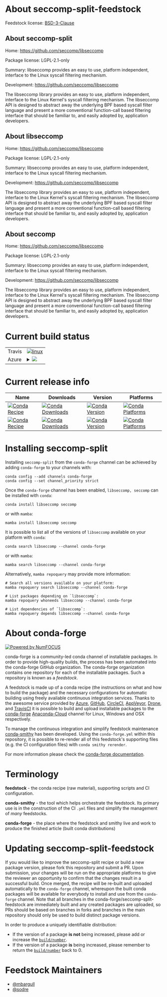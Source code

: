 About seccomp-split-feedstock
=============================

Feedstock license: [BSD-3-Clause](https://github.com/conda-forge/seccomp-split-feedstock/blob/main/LICENSE.txt)


About seccomp-split
-------------------

Home: https://github.com/seccomp/libseccomp

Package license: LGPL-2.1-only

Summary: libseccomp provides an easy to use, platform independent, interface to the Linux syscall filtering mechanism.

Development: https://github.com/seccomp/libseccomp

The libseccomp library provides an easy to use, platform independent, 
interface to the Linux Kernel's syscall filtering mechanism. The 
libseccomp API is designed to abstract away the underlying BPF based 
syscall filter language and present a more conventional function-call
based filtering interface that should be familiar to, and easily 
adopted by, application developers.


About libseccomp
----------------

Home: https://github.com/seccomp/libseccomp

Package license: LGPL-2.1-only

Summary: libseccomp provides an easy to use, platform independent, interface to the Linux syscall filtering mechanism.

Development: https://github.com/seccomp/libseccomp

The libseccomp library provides an easy to use, platform independent,
interface to the Linux Kernel's syscall filtering mechanism. The
libseccomp API is designed to abstract away the underlying BPF based
syscall filter language and present a more conventional function-call
based filtering interface that should be familiar to, and easily
adopted by, application developers.


About seccomp
-------------

Home: https://github.com/seccomp/libseccomp

Package license: LGPL-2.1-only

Summary: libseccomp provides an easy to use, platform independent, interface to the Linux syscall filtering mechanism.

Development: https://github.com/seccomp/libseccomp

The libseccomp library provides an easy to use, platform independent,
interface to the Linux Kernel's syscall filtering mechanism. The
libseccomp API is designed to abstract away the underlying BPF based
syscall filter language and present a more conventional function-call
based filtering interface that should be familiar to, and easily
adopted by, application developers.


Current build status
====================


<table><tr>
    <td>Travis</td>
    <td>
      <a href="https://app.travis-ci.com/conda-forge/seccomp-split-feedstock">
        <img alt="linux" src="https://img.shields.io/travis/com/conda-forge/seccomp-split-feedstock/main.svg?label=Linux">
      </a>
    </td>
  </tr>
    
  <tr>
    <td>Azure</td>
    <td>
      <details>
        <summary>
          <a href="https://dev.azure.com/conda-forge/feedstock-builds/_build/latest?definitionId=4765&branchName=main">
            <img src="https://dev.azure.com/conda-forge/feedstock-builds/_apis/build/status/seccomp-split-feedstock?branchName=main">
          </a>
        </summary>
        <table>
          <thead><tr><th>Variant</th><th>Status</th></tr></thead>
          <tbody><tr>
              <td>linux_64</td>
              <td>
                <a href="https://dev.azure.com/conda-forge/feedstock-builds/_build/latest?definitionId=4765&branchName=main">
                  <img src="https://dev.azure.com/conda-forge/feedstock-builds/_apis/build/status/seccomp-split-feedstock?branchName=main&jobName=linux&configuration=linux%20linux_64_" alt="variant">
                </a>
              </td>
            </tr><tr>
              <td>linux_aarch64</td>
              <td>
                <a href="https://dev.azure.com/conda-forge/feedstock-builds/_build/latest?definitionId=4765&branchName=main">
                  <img src="https://dev.azure.com/conda-forge/feedstock-builds/_apis/build/status/seccomp-split-feedstock?branchName=main&jobName=linux&configuration=linux%20linux_aarch64_" alt="variant">
                </a>
              </td>
            </tr><tr>
              <td>linux_ppc64le</td>
              <td>
                <a href="https://dev.azure.com/conda-forge/feedstock-builds/_build/latest?definitionId=4765&branchName=main">
                  <img src="https://dev.azure.com/conda-forge/feedstock-builds/_apis/build/status/seccomp-split-feedstock?branchName=main&jobName=linux&configuration=linux%20linux_ppc64le_" alt="variant">
                </a>
              </td>
            </tr>
          </tbody>
        </table>
      </details>
    </td>
  </tr>
</table>

Current release info
====================

| Name | Downloads | Version | Platforms |
| --- | --- | --- | --- |
| [![Conda Recipe](https://img.shields.io/badge/recipe-libseccomp-green.svg)](https://anaconda.org/conda-forge/libseccomp) | [![Conda Downloads](https://img.shields.io/conda/dn/conda-forge/libseccomp.svg)](https://anaconda.org/conda-forge/libseccomp) | [![Conda Version](https://img.shields.io/conda/vn/conda-forge/libseccomp.svg)](https://anaconda.org/conda-forge/libseccomp) | [![Conda Platforms](https://img.shields.io/conda/pn/conda-forge/libseccomp.svg)](https://anaconda.org/conda-forge/libseccomp) |
| [![Conda Recipe](https://img.shields.io/badge/recipe-seccomp-green.svg)](https://anaconda.org/conda-forge/seccomp) | [![Conda Downloads](https://img.shields.io/conda/dn/conda-forge/seccomp.svg)](https://anaconda.org/conda-forge/seccomp) | [![Conda Version](https://img.shields.io/conda/vn/conda-forge/seccomp.svg)](https://anaconda.org/conda-forge/seccomp) | [![Conda Platforms](https://img.shields.io/conda/pn/conda-forge/seccomp.svg)](https://anaconda.org/conda-forge/seccomp) |

Installing seccomp-split
========================

Installing `seccomp-split` from the `conda-forge` channel can be achieved by adding `conda-forge` to your channels with:

```
conda config --add channels conda-forge
conda config --set channel_priority strict
```

Once the `conda-forge` channel has been enabled, `libseccomp, seccomp` can be installed with `conda`:

```
conda install libseccomp seccomp
```

or with `mamba`:

```
mamba install libseccomp seccomp
```

It is possible to list all of the versions of `libseccomp` available on your platform with `conda`:

```
conda search libseccomp --channel conda-forge
```

or with `mamba`:

```
mamba search libseccomp --channel conda-forge
```

Alternatively, `mamba repoquery` may provide more information:

```
# Search all versions available on your platform:
mamba repoquery search libseccomp --channel conda-forge

# List packages depending on `libseccomp`:
mamba repoquery whoneeds libseccomp --channel conda-forge

# List dependencies of `libseccomp`:
mamba repoquery depends libseccomp --channel conda-forge
```


About conda-forge
=================

[![Powered by
NumFOCUS](https://img.shields.io/badge/powered%20by-NumFOCUS-orange.svg?style=flat&colorA=E1523D&colorB=007D8A)](https://numfocus.org)

conda-forge is a community-led conda channel of installable packages.
In order to provide high-quality builds, the process has been automated into the
conda-forge GitHub organization. The conda-forge organization contains one repository
for each of the installable packages. Such a repository is known as a *feedstock*.

A feedstock is made up of a conda recipe (the instructions on what and how to build
the package) and the necessary configurations for automatic building using freely
available continuous integration services. Thanks to the awesome service provided by
[Azure](https://azure.microsoft.com/en-us/services/devops/), [GitHub](https://github.com/),
[CircleCI](https://circleci.com/), [AppVeyor](https://www.appveyor.com/),
[Drone](https://cloud.drone.io/welcome), and [TravisCI](https://travis-ci.com/)
it is possible to build and upload installable packages to the
[conda-forge](https://anaconda.org/conda-forge) [Anaconda-Cloud](https://anaconda.org/)
channel for Linux, Windows and OSX respectively.

To manage the continuous integration and simplify feedstock maintenance
[conda-smithy](https://github.com/conda-forge/conda-smithy) has been developed.
Using the ``conda-forge.yml`` within this repository, it is possible to re-render all of
this feedstock's supporting files (e.g. the CI configuration files) with ``conda smithy rerender``.

For more information please check the [conda-forge documentation](https://conda-forge.org/docs/).

Terminology
===========

**feedstock** - the conda recipe (raw material), supporting scripts and CI configuration.

**conda-smithy** - the tool which helps orchestrate the feedstock.
                   Its primary use is in the construction of the CI ``.yml`` files
                   and simplify the management of *many* feedstocks.

**conda-forge** - the place where the feedstock and smithy live and work to
                  produce the finished article (built conda distributions)


Updating seccomp-split-feedstock
================================

If you would like to improve the seccomp-split recipe or build a new
package version, please fork this repository and submit a PR. Upon submission,
your changes will be run on the appropriate platforms to give the reviewer an
opportunity to confirm that the changes result in a successful build. Once
merged, the recipe will be re-built and uploaded automatically to the
`conda-forge` channel, whereupon the built conda packages will be available for
everybody to install and use from the `conda-forge` channel.
Note that all branches in the conda-forge/seccomp-split-feedstock are
immediately built and any created packages are uploaded, so PRs should be based
on branches in forks and branches in the main repository should only be used to
build distinct package versions.

In order to produce a uniquely identifiable distribution:
 * If the version of a package **is not** being increased, please add or increase
   the [``build/number``](https://docs.conda.io/projects/conda-build/en/latest/resources/define-metadata.html#build-number-and-string).
 * If the version of a package **is** being increased, please remember to return
   the [``build/number``](https://docs.conda.io/projects/conda-build/en/latest/resources/define-metadata.html#build-number-and-string)
   back to 0.

Feedstock Maintainers
=====================

* [@mbargull](https://github.com/mbargull/)
* [@sodre](https://github.com/sodre/)

